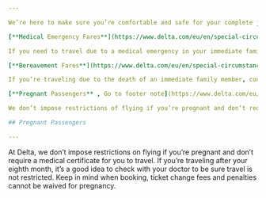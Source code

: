 ```yaml
---

We’re here to make sure you’re comfortable and safe for your complete journey. Review the following policies that apply to passengers traveling with or for unique circumstances. [, Go to footer note](https://www.delta.com/eu/en/special-circumstances/overview#passenger)

[**Medical Emergency Fares**](https://www.delta.com/eu/en/special-circumstances/medical-emergency-fares)

If you need to travel due to a medical emergency in your immediate family

[**Bereavement Fares**](https://www.delta.com/eu/en/special-circumstances/bereavement-fares)

If you’re traveling due to the death of an immediate family member, contact us

[**Pregnant Passengers** , Go to footer note](https://www.delta.com/eu/en/special-circumstances/overview#pass)

We don’t impose restrictions of flying if you’re pregnant and don’t require a medical certificate for you to travel

## Pregnant Passengers

---
```


At Delta, we don’t impose restrictions on flying if you’re pregnant and don’t require a medical certificate for you to travel. If you’re traveling after your eighth month, it’s a good idea to check with your doctor to be sure travel is not restricted. Keep in mind when booking, ticket change fees and penalties cannot be waived for pregnancy.
